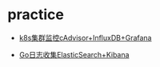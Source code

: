 # practice

* [k8s集群监控cAdvisor+InfluxDB+Grafana](health.md)

* [Go日志收集ElasticSearch+Kibana](logcollect.md)

